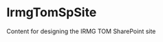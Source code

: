 # IrmgTomSpSite
Content for designing the IRMG TOM SharePoint site
    <!--Last Update: 10/10/2016-->
<html lang="en" xmlns="http://www.w3.org/1999/xhtml">
<head>
    <meta charset="utf-8" />
    <title>RM TOM Artifacts and Deliverables</title>
    <style>
        div.TWCatalog {
            text-align: center;
            background-color: rgba(248,207,153, .5);
        }

        p {
            text-align: left;
            font-family: Verdana,'Segoe UI', Tahoma, Geneva, sans-serif;
        }

        p1 {
            font-family: Verdana,'Segoe UI', Tahoma, Geneva, sans-serif;
        }

        h5 {
            font-size: 125%;
            font-family: Georgia;
        }

        td {
            font-size: 12px;
            text-align: left;
            font-family: Verdana,'Segoe UI', Tahoma, Geneva, sans-serif;
        }

        th {
            text-align: center;
            background-color: rgb(217,217,214);
            font-family: Georgia;
        }
    </style>
</head>
<body>
    <div class="TWCatalog">
        <h5><b>Technical Writing Product Catalog</b></h5>
    </div>

    <p>The technical writing team uses writing standards, such as the Wells Fargo Style Guide, its own guidelines, and other nationally accepted writing conventions, to create quality products.
    <p>The team will customize each project to the stakeholder’s request, taking into account the diverse areas of subject matters, audiences, and objectives. Additionally, the team will occasionally reuse and repurpose modules to ensure consistency of writing style and formatting, and increase efficiency in development.</p>

    <!--Begin Table-->
    <table>
        <tr>
            <th>Product</th>
            <th>Description</th>
            <th>Examples</th>
        </tr>

        <!--Communication Plan-->
        <tr>
            <td>Communication Plan</td>
            <td>A plan to widely disseminate information, usually over an extended period of time.</td>
            <td>
                <p1>
                    <A id="Fictitious communication schedule " title="Fictitious communication schedule "
                       href="http://teamsites.teamworks.wellsfargo.net/sites/corprisk-eis-022/IPSteam/SiteAssets/TW%20Catalog%20Samples/Comm%20Plan%201.jpg" target=_blank>
                        Fictitious communication schedule
                    </A><br />
                </p1>
                <p1>
                    <br />
                    <A id="Sample Announcement" title="Sample Announcement"
                       href="http://teamsites.teamworks.wellsfargo.net/sites/corprisk-eis-022/IPSteam/SiteAssets/TW%20Catalog%20Samples/Comm%20Plan%202.jpg" target=_blank>
                        Sample Announcement
                    </A><BR>
                </p1>
            </td>
        </tr>

        <!--Blank Line-->
        <tr><td>&nbsp;</td></tr>

        <!--Course or Training-->
        <tr>
            <td><p1>Course/Training</p1></td>
            <td><p1>Modular pieces that may be posted in the Learning Center; entire courses, with objectives, content, questions, and optional assessments.</p1></td>
            <td>
                <p1>
                    <A id="Active Voice training" title="Active Voice training"
                       href="http://teamsites.teamworks.wellsfargo.net/sites/corprisk-eis-022/IPSteam/SiteAssets/TW%20Catalog%20Samples/Training.jpg"
                       target=_blank>Active voice training
                </p1>
            </td>
        </tr>

        <!--Blank Line-->
        <tr><td>&nbsp;</td></tr>

        <!--Editing-->
        <tr>
            <td><p1>Editing</p1></td>
            <td>
                <p1>Review of documents for grammatical correctness, redundancy, and structure.</p1>
            </td>
            <td>
                <p1>
                    <A id="snippet from a playbook" title="snippet from a playbook"
                       href="http://teamsites.teamworks.wellsfargo.net/sites/corprisk-eis-022/IPSteam/SiteAssets/TW%20Catalog%20Samples/Editing%201.jpg"
                       target=_blank>
                        Snippet from a playbook
                    </A><BR>
                </p1>
            </td>
        </tr>

        <!--Blank Line-->
        <tr><td>&nbsp;</td></tr>

        <!--FAQ-->
        <tr>
            <td><p1>FAQ</p1></td>
            <td>
                <p1>Frequently asked questions with answers.</p1>
            </td>
            <td>
                <p1>
                    <A id="FAQ on creating a certificate" title="FAQ on creating a certificate"
                       href="http://teamsites.teamworks.wellsfargo.net/sites/corprisk-eis-022/IPSteam/SiteAssets/TW%20Catalog%20Samples/FAQs%202.jpg"
                       target=_blank>
                        FAQ on creating a certificate
                    </A><BR>
                </p1>
            </td>
        </tr>

        <!--Blank Line-->
        <tr><td>&nbsp;</td></tr>

        <!--Guides-->
        <tr>
            <td><p1>Guides</p1></td>
            <td>
                <p1>
                    User Guides or “How to” procedural manuals showing how to use or install software, and troubleshoot issues. <br /><br /> Configuring a database for an upgrade or implementation of new technology or process,
                    create a database migration guide.
                </p1>
            </td>
            <td>
                <p1>
                    <A id="Security Code Review submitter's guide" title="Security Code Review submitter’s guide"
                       href="http://teamsites.teamworks.wellsfargo.net/sites/corprisk-eis-022/IPSteam/SiteAssets/TW%20Catalog%20Samples/User%20Guide.jpg" target=_blank>Security Code Review submitter’s guide</A><br />
                </p1><br />
                <p1>
                    <A id="SmartCard Access Mgmt" title="SmartCard Access Mgmt – 3-fold brochure"
                       href="http://teamsites.teamworks.wellsfargo.net/sites/corprisk-eis-022/IPSteam/SiteAssets/TW%20Catalog%20Samples/Brochure%20Quick%20Start%20Guide.jpg" target=_blank>SmartCard Access Mgmt – 3-fold brochure</A><br />
                </p1> <br />
                <p1>
                    <A id="Database Migration Guide - Procedure" title="Database Migration Guide - Procedure"
                       href="http://teamsites.teamworks.wellsfargo.net/sites/corprisk-eis-022/IPSteam/SiteAssets/TW%20Catalog%20Samples/DBMigrationGuide_Procedure.png" target=_blank>
                        Procedure from a Database Migration Guide
                    </A><br>
                </p1>
            </td>
        </tr>

        <!--Blank Line-->
        <tr><td>&nbsp;</td></tr>

        <!--Illustration-->
        <tr>
            <td><p1>Illustration</p1></td>
            <td>
                <p1>Simple drawings, annotated screenshots, flowcharts, and other static images usually part of a larger document; may include video captures of processes and animations.</p1>
            </td>
            <td>
                <p1>
                    <A id="migration timeline posted on a SharePoint page" title="migration timeline posted on a SharePoint page"
                       href="http://teamsites.teamworks.wellsfargo.net/sites/corprisk-eis-022/IPSteam/SiteAssets/TW%20Catalog%20Samples/Illustration%20timeline.jpg" target=_blank>
                        Migration timeline posted on a SharePoint page
                    </A><br />
                </p1>
                <br />
                <p1>
                    <A id="Tech Writing Methodology Image" title="Tech Writing Methodology Image" href="http://teamsites.teamworks.wellsfargo.net/sites/corprisk-eis-022/IPSteam/SiteAssets/TW%20Catalog%20Samples/IllustrationGraphic%20.png"
                       target=_blank>
                        Tech Writing Methodology Image
                    </A><br>
                </p1>
            </td>
        </tr>

        <!--Blank Line-->
        <tr><td>&nbsp;</td></tr>

        <!--Job Aid-->
        <tr>
            <td><p1>Job Aid</p1></td>
            <td>
                <p1>A one-sheet or Quick Reference Card (QRC) with steps of complex processes in manageable and practical form.</p1>
            </td>
            <td>
                <p1>
                    <A id="Venafi System Administrator's Job Aid" title="Venafi System Administrator's Job Aid" href="http://teamsites.teamworks.wellsfargo.net/sites/corprisk-eis-022/IPSteam/SiteAssets/TW%20Catalog%20Samples/Job%20Aid.jpg"
                       target=_blank>Venafi Job Aid</A><BR>
                </p1>
            </td>
        </tr>

        <!--Blank Line-->
        <tr><td>&nbsp;</td></tr>

        <!--Newsletter/Technical bulletin-->
        <tr>
            <td><p1>Newsletter/Technical Bulletin</p1></td>
            <td>
                <p1>Short articles with links for more information or requesting help; a newsletter or bulletin may be periodical.</p1>
            </td>
            <td>
                <p1>
                    <A id="Newsletter template" title="Newsletter template" href="http://teamsites.teamworks.wellsfargo.net/sites/corprisk-eis-022/IPSteam/SiteAssets/TW%20Catalog%20Samples/Newsletter%20template.jpg"
                       target=_blank>Newsletter template</A><br />
                </p1>
                <p1>
                    <A id="Technical Bulletin" title="Technical Bulletin" href="http://teamsites.teamworks.wellsfargo.net/sites/corprisk-eis-022/IPSteam/SiteAssets/TW%20Catalog%20Samples/Tech%20Bulletin2.jpg"
                       target=_blank>Technical Bulletin</A><br />
                </p1>
            </td>
        </tr>

        <!--Blank Line-->
        <tr><td>&nbsp;</td></tr>

        <!--Presentation-->
        <tr>
            <td><p1>Presentations</p1></td>
            <td>
                <p1>PowerPoint presentation with or without animations and hidden areas.</p1>
            </td>
            <td>
                <p1>
                    <A id="Review TWIG Presentation" title="Review TWIG Presentation"
                       href="http://teamsites.teamworks.wellsfargo.net/sites/corprisk-eis-022/IPSteam/SiteAssets/TW%20Catalog%20Samples/Presentation.jpg"
                       target=_blank>Review of a TWIG Presentation</A>
                </p1>
                <br />
                <p1>
                    <A id="TWIG Presentation" title="TWIG Presentation" href="http://teamsites.teamworks.wellsfargo.net/sites/corprisk-eis-022/IPSteam/SiteAssets/TW%20Catalog%20Samples/Presentation1.jpg"
                       target=_blank>TWIG Presentation</A>
                </p1>
            </td>
        </tr>

        <!--Blank Line-->
        <tr><td>&nbsp;</td></tr>

        <!--Process Flow-->
        <tr>
            <td><p1>Process Flow - Visio</p1></td>
            <td>
                <p1>
                    When you need to ensure everyone’s on the same page with a process flow, invite us to help you!
                </p1>
            </td>
            <td>
                <p1>
                    <A id="Kerberos Process Flow" title="Kerberos Process Flow"
                       href="http://teamsites.teamworks.wellsfargo.net/sites/corprisk-eis-022/IPSteam/SiteAssets/TW%20Catalog%20Samples/KerberosHighLevelChart.jpg" target=_blank>Kerberos Process Flow</A>

                </p1>
            </td>
        </tr>

        <!--Blank Line-->
        <tr><td>&nbsp;</td></tr>

        <!--Reference Manual-->
        <tr>
            <td><p1>Reference Manual</p1></td>
            <td>
                <p1>
                    A Reference manual that explains concepts, components, and technologies.
                </p1>
            </td>
            <td>
                <p1>
                    <A id="Table of contents from Custom Job Scheduling" title="Table of contents from Custom Job Scheduling"
                       href="http://teamsites.teamworks.wellsfargo.net/sites/corprisk-eis-022/IPSteam/SiteAssets/TW%20Catalog%20Samples/Reference%20manual.jpg" target=_blank>table of contents from Custom Job Scheduling</A> <br />
                </p1><br />
            </td>
        </tr>

        <!--Blank Line-->
        <tr><td>&nbsp;</td></tr>

        <!--Screen Capture Illustrations-->
        <tr>
            <td><p1>Screen Capture</p1></td>
            <td>
                <p1>
                    <italic>A picture is worth a thousand words</italic> as the saying goes! <br />SnagIt can be used to guide the end-user in completing a form.
                </p1>
            </td>
            <td>
                <p1>
                    <A id="Screen Capture Illustration" title="Screen Capture Illustration"
                       href="http://teamsites.teamworks.wellsfargo.net/sites/corprisk-eis-022/IPSteam/SiteAssets/TW%20Catalog%20Samples/ScreenCaptureInstruction.png" target=_blank>Screen Capture Illustration</A>
                    <br />
                </p1><br />
            </td>
        </tr>

        <!--Blank Line-->
        <tr><td>&nbsp;</td></tr>

        <!--SharePoint Design-->
        <tr>
            <td><p1>SharePoint</p1></td>
            <td>
                <p1>
                    Design SharePoint 2013 sites based on customer requirements. Adheres to Wells Fargo standards and industry best practices.
                </p1>
            </td>
            <td>
                <p1>
                    <A title="" href="http://teamsites.teamworks.wellsfargo.net/sites/corprisk-eis-022/IPSteam/SiteAssets/TW%20Catalog%20Samples/CalendarOverlays.png" target=_blank>Calendar Overlays</A><br />
                    Schedules may be color coded and managed using outlook.
                </p1><br />
                <p1>
                    <A title="" href="http://teamsites.teamworks.wellsfargo.net/sites/corprisk-eis-022/IPSteam/SiteAssets/TW%20Catalog%20Samples/Metadata.png" target=_blank>Metadata</A><br />
                    Find data quickly with a metadata design
                </p1><br>
                <p1>
                    <A title="" href="http://teamsites.teamworks.wellsfargo.net/sites/corprisk-eis-022/IPSteam/SiteAssets/TW%20Catalog%20Samples/Wireframe_Visio_Example.png" target=_blank>Wireframe2</A><br />
                    Ensure design navigation is the most efficient prior to implementation
                </p1>

            </td>
        </tr>

        <!--Blank Line-->
        <tr><td>&nbsp;</td></tr>

        <!--Survey-->
        <tr>
            <td><p1>Survey</p1></td>
            <td>
                <p1>
                    Questions for gathering data on user preferences and opinions.
                </p1>
            </td>
            <td>
                <p1>
                    <A title="TWing Satisfaction Survey" href="http://teamsites.teamworks.wellsfargo.net/sites/corprisk-eis-022/IPSteam/SiteAssets/TW%20Catalog%20Samples/Survey.jpg" target=_blank>Technical Writing Satisfaction Survey</A><br />
                </p1><br />
            </td>
        </tr>

        <!--Blank Line-->
        <tr><td>&nbsp;</td></tr>

        <!--Troubleshooting-->
        <tr>
            <td>
                <p1>
                    Troubleshooting Guides
                </p1>
            </td>
            <td>
                <p1>
                    Documented process in order to diagnose a problem and provide solutions.
                </p1>
            </td>
            <td>
                <p1>
                    <A title="Venafi QRG" href="http://teamsites.teamworks.wellsfargo.net/sites/corprisk-eis-022/IPSteam/SiteAssets/TW%20Catalog%20Samples/Troubleshooting.jpg" target=_blank>Venafi QRG</A><br />
                </p1><br />
            </td>
        </tr>

        <!--Blank Line-->
        <tr><td>&nbsp;</td></tr>

        <!--End of Table-->
    </table>
    <!--Footer-->
    <!-- <footer> -->
</body>
</html>
